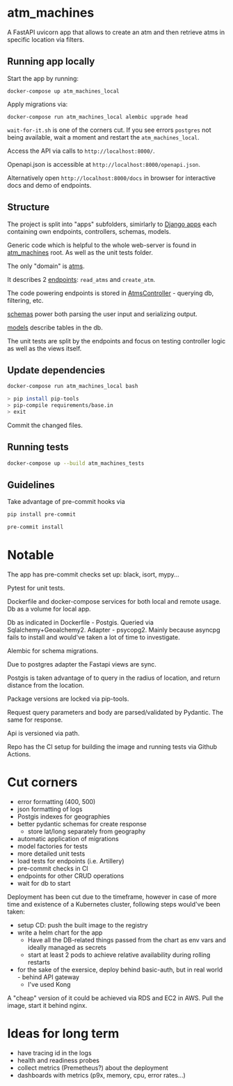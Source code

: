 # atm_machines

A FastAPI uvicorn app that allows to create an atm and
then retrieve atms in specific location via filters.

## Running app locally

Start the app by running:

`docker-compose up atm_machines_local`

Apply migrations via:

`docker-compose run atm_machines_local alembic upgrade head`

`wait-for-it.sh` is one of the corners cut. If you see errors `postgres` not being available,
wait a moment and restart the `atm_machines_local`.

Access the API via calls to `http://localhost:8000/`.

Openapi.json is accessible at `http://localhost:8000/openapi.json`.

Alternatively open `http://localhost:8000/docs` in browser for
interactive docs and demo of endpoints.

## Structure

The project is split into "apps" subfolders, simirlarly to [Django apps](https://docs.djangoproject.com/en/4.1/ref/applications/)
each containing own endpoints, controllers, schemas, models.

Generic code which is helpful to the whole web-server is found in [atm_machines](./atm_machines) root.
As well as the unit tests folder.

The only "domain" is [atms](./atm_machines/atms).

It describes 2 [endpoints](./atm_machines/atms/endpoints.py): `read_atms` and `create_atm`.

The code powering endpoints is stored in [AtmsController](./atm_machines/atms/controllers.py) - querying db, filtering, etc.

[schemas](./atm_machines/atms/schemas.py) power both parsing the user input and serializing output.

[models](./atm_machines/atms/models.py) describe tables in the db.

The unit tests are split by the endpoints and focus on testing controller logic as well as the views itself.

## Update dependencies

```bash
docker-compose run atm_machines_local bash

> pip install pip-tools
> pip-compile requirements/base.in
> exit
```

Commit the changed files.

## Running tests

```bash
docker-compose up --build atm_machines_tests
```

## Guidelines

Take advantage of pre-commit hooks via

```bash
pip install pre-commit

pre-commit install
```

# Notable

The app has pre-commit checks set up: black, isort, mypy...

Pytest for unit tests.

Dockerfile and docker-compose services for both local and remote usage.
Db as a volume for local app.

Db as indicated in Dockerfile - Postgis. Queried via Sqlalchemy+Geoalchemy2.
Adapter - psycopg2. Mainly because asyncpg fails to install and would've taken
a lot of time to investigate.

Alembic for schema migrations.

Due to postgres adapter the Fastapi views are sync.

Postgis is taken advantage of to query in the radius of location,
and return distance from the location.

Package versions are locked via pip-tools.

Request query parameters and body are parsed/validated by Pydantic.
The same for response.

Api is versioned via path.

Repo has the CI setup for building the image and running tests via Github Actions.

# Cut corners

- error formatting (400, 500)
- json formatting of logs
- Postgis indexes for geographies
- better pydantic schemas for create response
  - store lat/long separately from geography
- automatic application of migrations
- model factories for tests
- more detailed unit tests
- load tests for endpoints (i.e. Artillery)
- pre-commit checks in CI
- endpoints for other CRUD operations
- wait for db to start

Deployment has been cut due to the timeframe,
however in case of more time and existence of a Kubernetes cluster,
following steps would've been taken:

- setup CD: push the built image to the registry
- write a helm chart for the app
  - Have all the DB-related things passed from the chart as env vars and ideally managed as secrets
  - start at least 2 pods to achieve relative availability during rolling restarts
- for the sake of the exersice, deploy behind basic-auth, but in real world - behind API gateway
  - I've used Kong

A "cheap" version of it could be achieved via RDS and EC2 in AWS. Pull the image, start it behind nginx.

# Ideas for long term

- have tracing id in the logs
- health and readiness probes
- collect metrics (Premetheus?) about the deployment
- dashboards with metrics (p9x, memory, cpu, error rates...)
